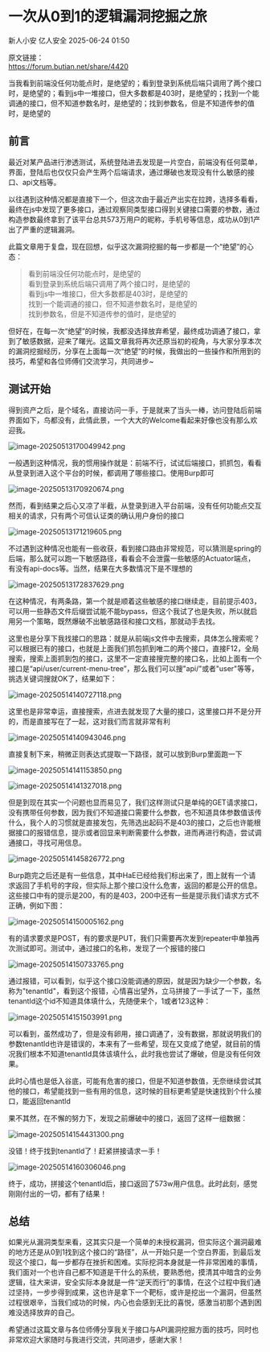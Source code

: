 #  一次从0到1的逻辑漏洞挖掘之旅  
新人小安  亿人安全   2025-06-24 01:50  
  
原文链接：  
https://forum.butian.net/share/4420  
  
当我看到前端没任何功能点时，是绝望的；看到登录到系统后端只调用了两个接口时，是绝望的；看到js中一堆接口，但大多数都是403时，是绝望的；找到一个能调通的接口，但不知道参数名时，是绝望的；找到参数名，但是不知道传参的值时，是绝望的  
## 前言  
  
最近对某产品进行渗透测试，系统登陆进去发现是一片空白，前端没有任何菜单，界面，登陆后也仅仅只会产生两个后端请求，通过爆破也发现没有什么敏感的接口、api文档等。  
  
以往遇到这种情况都是直接下一个，但这次由于最近产出实在拉跨，选择多看看，最终在js中发现了更多接口，通过观察同类型接口得到关键接口需要的参数，通过构造参数最终拿到了该平台总共573万用户的昵称，手机号等信息，成功从0到1产出了严重的逻辑漏洞。  
  
此篇文章用于复盘，现在回想，似乎这次漏洞挖掘的每一步都是一个“绝望”的心态：  
> 看到前端没任何功能点时，是绝望的  
看到登录到系统后端只调用了两个接口时，是绝望的  
看到js中一堆接口，但大多数都是403时，是绝望的  
找到一个能调通的接口，但不知道参数名时，是绝望的  
找到参数名，但是不知道传参的值时，是绝望的  
  
  
但好在，在每一次“绝望”的时候，我都没选择放弃希望，最终成功调通了接口，拿到了敏感数据，迎来了曙光。这篇文章我将再次还原当初的视角，与大家分享本次的漏洞挖掘经历，分享在上面每一次“绝望”的时候，我做出的一些操作和所用到的技巧，希望和各位师傅们交流学习，共同进步~  
## 测试开始  
  
得到资产之后，是个域名，直接访问一手，于是就来了当头一棒，访问登陆后前端界面如下，鸟都没有，此情此景，一个大大的Welcome看起来好像也没有那么欢迎我。  
  
![image-20250513170049942.png](https://mmbiz.qpic.cn/mmbiz_png/iar31WKQlTTp0YeoicJTUAQnhXICV7vpQZwWlX7FQWIHUM7eicmrBZibTI0icIxUsvqoroU9dlXlkdrPlpfYcbjaPeA/640?wx_fmt=png&from=appmsg "")  
  
一般遇到这种情况，我的惯用操作就是：前端不行，试试后端接口，抓抓包，看看从登录到进入这个平台的时候，都调用了哪些接口。使用Burp即可  
  
![image-20250513170920674.png](https://mmbiz.qpic.cn/mmbiz_png/iar31WKQlTTp0YeoicJTUAQnhXICV7vpQZTzSaWNTgIoCNaQ4XYSpPxM1F9yCHlyE665KPJlAC5Jhwm6GXOurYvQ/640?wx_fmt=png&from=appmsg "")  
  
然而，看到结果之后心又凉了半截，从登录到进入平台前端，没有任何功能点交互相关的请求，只有两个可信认证类的确认用户身份的接口  
  
![image-20250513171219605.png](https://mmbiz.qpic.cn/mmbiz_png/iar31WKQlTTp0YeoicJTUAQnhXICV7vpQZuGp5iaZtW7pEdd9CMCOWibHZanqkqdFAEMHbdEAfRIhaoic39SibSOz66w/640?wx_fmt=png&from=appmsg "")  
  
不过遇到这种情况也能有一些收获，看到接口路由非常规范，可以猜测是spring的后端，那么就可以跑一下敏感路径，看看会不会泄露一些敏感的Actuator端点，有没有api-docs等。当然，结果在大多数情况下是不理想的  
  
![image-20250513172837629.png](https://mmbiz.qpic.cn/mmbiz_png/iar31WKQlTTp0YeoicJTUAQnhXICV7vpQZtiaLibicZqNS3xc9WBTHibcfFVBGRicQG1Mpic3uZt5WevBWXTgPwBD9vEpQ/640?wx_fmt=png&from=appmsg "")  
  
在这种情况，有两条路，第一个就是顺着这些敏感的接口继续走，目前提示403，可以用一些静态文件后缀尝试能不能bypass，但这个我试了也是失败，所以就启用另一个策略，既然爆破不出敏感路径和接口文档，那就动手去找。  
  
这里也是分享下我找接口的思路：就是从前端js文件中去搜索，具体怎么搜索呢？可以根据已有的接口，也就是上面我们抓包抓到唯二的两个接口，直接F12，全局搜索，搜索上面抓到包的接口，这里不一定直接搜完整的接口名，比如上面有一个接口是“api/user/current-menu-tree”，那么我们可以搜"api/"或者"user"等等，挑选关键词搜就OK了，结果如下：  
  
![image-20250514140727118.png](https://mmbiz.qpic.cn/mmbiz_png/iar31WKQlTTp0YeoicJTUAQnhXICV7vpQZibuvFPHo74HtXeJrJohRPOicSxvtbJjnkdzrkjcbiaW4bbDHTZdLf4LsQ/640?wx_fmt=png&from=appmsg "")  
  
这里也是非常幸运，直接搜索，点进去就发现了大量的接口，这里接口并不是分开的，而是直接写在了一起，这对我们而言就非常有利  
  
![image-20250514140943046.png](https://mmbiz.qpic.cn/mmbiz_png/iar31WKQlTTp0YeoicJTUAQnhXICV7vpQZHvGedEnoQSW1ZgAUYKJHmvMmJF9fwVg1W8BeeXPsbkiaXy4q0o1JDhA/640?wx_fmt=png&from=appmsg "")  
  
直接复制下来，稍微正则表达式提取一下路径，就可以放到Burp里面跑一下  
  
![image-20250514141153850.png](https://mmbiz.qpic.cn/mmbiz_png/iar31WKQlTTp0YeoicJTUAQnhXICV7vpQZ00Inw0oZKvBN1VXiaDQ9VDvOCbe4ibojC10zPxjEuCPVBWG7PRrlwBEw/640?wx_fmt=png&from=appmsg "")  
  
![image-20250514141327018.png](https://mmbiz.qpic.cn/mmbiz_png/iar31WKQlTTp0YeoicJTUAQnhXICV7vpQZhPzlmHibrThR6iccbXa3Nc6cuGL4F8DCZdxI53I3KSjqDl7ZEGMeAfQw/640?wx_fmt=png&from=appmsg "")  
  
但是到现在其实一个问题也显而易见了，我们这样测试只是单纯的GET请求接口，没有携带任何参数，因为我们不知道接口需要什么参数，也不知道具体参数值该传什么，我个人的习惯就是直接发包，先筛选出起码不是403的接口，之后也许能根据接口的报错信息，提示或者回显来判断需要什么参数，进而再进行构造，尝试调通接口，寻找可用信息。  
  
![image-20250514145826772.png](https://mmbiz.qpic.cn/mmbiz_png/iar31WKQlTTp0YeoicJTUAQnhXICV7vpQZDLZW2TTEShyXHMKF5gEtn8oYriccb2uSfvJnWZEcNvIsJIaHiaLadjaw/640?wx_fmt=png&from=appmsg "")  
  
Burp跑完之后还是有一些信息，其中HaE已经给我们标出来了，图上就有一个请求返回了手机号的字段，但实际上那个接口没什么危害，返回的都是公开的信息。这些接口中有的提示是200，有的是403，200中还有一些是提示我们请求方式不正确，例如下图：  
  
![image-20250514150005162.png](https://mmbiz.qpic.cn/mmbiz_png/iar31WKQlTTp0YeoicJTUAQnhXICV7vpQZh8qibmYPKA79SO5a6gyeNMEySTK4lAx2H9FOpVlxQ9Z8DuOU2GCQiaibg/640?wx_fmt=png&from=appmsg "")  
  
有的请求要求是POST，有的要求是PUT，我们只需要再次发到repeater中单独再次测试即可。测试中，通过接口的名称，发现了一个报错的接口  
  
![image-20250514150733765.png](https://mmbiz.qpic.cn/mmbiz_png/iar31WKQlTTp0YeoicJTUAQnhXICV7vpQZVqibs4J4P2zOQ3Tb26xEbwQosMyscPJiamEeqSm2Y1b6Is1plURF4CyA/640?wx_fmt=png&from=appmsg "")  
  
通过报错，可以看到，似乎这个接口没能调通的原因，就是因为缺少一个参数，名称为"tenantId"，看到这个报错，心情喜出望外，立马拼接了一手试了一下，虽然tenantId这个id不知道具体填什么，先随便来个，1或者123这种：  
  
![image-20250514151503991.png](https://mmbiz.qpic.cn/mmbiz_png/iar31WKQlTTp0YeoicJTUAQnhXICV7vpQZXjxjvibZ89VBEB9FqmkG2zvde0PoicxUhSjwx7NnTxF3SicGZT1waASNg/640?wx_fmt=png&from=appmsg "")  
  
可以看到，虽然成功了，但是没有卵用，接口调通了，没有数据，那就说明我们的参数tenantId也许是错误的，本来有了一些希望，现在又变成了绝望，就目前的情况我们根本不知道tenantId具体该填什么，此时我也尝试了爆破，但是没有任何效果。  
  
此时心情也是低入谷底，可能有危害的接口，但是不知道参数值，无奈继续尝试其他的接口，希望能找到一些有用的信息，这时候的目标更希望是快速找到个什么接口，能返回tenantld  
  
果不其然，在不懈的努力下，发现之前爆破中的接口，返回了这样一组数据：  
  
![image-20250514154431300.png](https://mmbiz.qpic.cn/mmbiz_png/iar31WKQlTTp0YeoicJTUAQnhXICV7vpQZoXTByKV5qLiay8QHZOufLNs3mrLbXicN2IcXkXDbWr1QscRiatzx9mBfA/640?wx_fmt=png&from=appmsg "")  
  
没错！终于找到tenantld了！赶紧拼接请求一手！  
  
![image-20250514160306046.png](https://mmbiz.qpic.cn/mmbiz_png/iar31WKQlTTp0YeoicJTUAQnhXICV7vpQZwO9ic6HxxJHvHRyMZ2LVmmPbfBrWk9FR10CKwbZSkR4Han7vCRiamusQ/640?wx_fmt=png&from=appmsg "")  
  
终于，成功，拼接这个tenantld后，接口返回了573w用户信息。此时此刻，感觉刚刚付出的一切，都有了结果！  
## 总结  
  
如果光从漏洞类型来看，这其实只是一个简单的未授权漏洞，但实际这个漏洞最难的地方还是从0到1找到这个接口的“路径”，从一开始只是一个空白界面，到最后发现这个接口，每一步都存在挫折和困难。实际挖洞本身就是一件非常困难的事情，我们面对一个也许自己都不知道是干什么的系统，要熟悉他，摸清其中暗含的业务逻辑，往大来讲，安全实际本身就是一件“逆天而行”的事情，在这个过程中我们通过坚持，一步步得到成果，这也许是拿下一个靶标，或许是挖出一个漏洞，但虽然过程很艰辛，当我们成功的时候，内心也会感到无比的喜悦，感激当初那个遇到困难没选择放弃的自己。  
  
希望通过这篇文章与各位师傅分享我关于接口与API漏洞挖掘方面的技巧，同时也非常欢迎大家随时与我进行交流，共同进步，感谢大家！  
  
  
